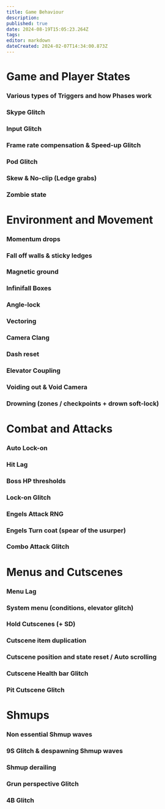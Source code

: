 ```yaml
---
title: Game Behaviour
description: 
published: true
date: 2024-08-19T15:05:23.264Z
tags: 
editor: markdown
dateCreated: 2024-02-07T14:34:00.873Z
---
```


# Game and Player States
### Various types of Triggers and how Phases work
### Skype Glitch
### Input Glitch
### Frame rate compensation & Speed-up Glitch
### Pod Glitch
### Skew & No-clip (Ledge grabs)
### Zombie state
# Environment and Movement
### Momentum drops
### Fall off walls & sticky ledges
### Magnetic ground
### Infinifall Boxes
### Angle-lock
### Vectoring
### Camera Clang
### Dash reset
### Elevator Coupling 
### Voiding out & Void Camera
### Drowning (zones / checkpoints + drown soft-lock)
# Combat and Attacks
### Auto Lock-on
### Hit Lag
### Boss HP thresholds
### Lock-on Glitch
### Engels Attack RNG
### Engels Turn coat (spear of the usurper)
### Combo Attack Glitch
# Menus and Cutscenes
### Menu Lag
### System menu (conditions, elevator glitch)
### Hold Cutscenes (+ SD)
### Cutscene item duplication
### Cutscene position and state reset / Auto scrolling
### Cutscene Health bar Glitch
### Pit Cutscene Glitch
# Shmups
### Non essential Shmup waves
### 9S Glitch & despawning Shmup waves
### Shmup derailing 
### Grun perspective Glitch
### 4B Glitch




